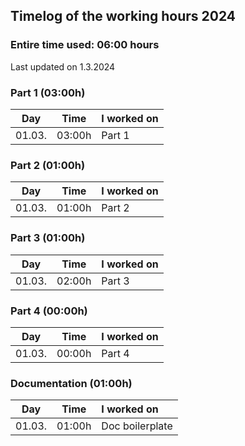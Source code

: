 ## Timelog of the working hours 2024

### Entire time used: **06:00** hours

Last updated on 1.3.2024

### Part 1 (03:00h)

Day    | Time   | I worked on
:-----:|:------:|:------
01.03. | 03:00h | Part 1

### Part 2 (01:00h)

Day    | Time   | I worked on
:-----:|:------:|:------
01.03. | 01:00h | Part 2

### Part 3 (01:00h)

Day    | Time   | I worked on
:-----:|:------:|:------
01.03. | 02:00h | Part 3

### Part 4 (00:00h)

Day    | Time   | I worked on
:-----:|:------:|:------
01.03. | 00:00h | Part 4

### Documentation (01:00h)

Day    | Time   | I worked on
:-----:|:------:|:------
01.03. | 01:00h | Doc boilerplate
